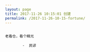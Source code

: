 ```yaml
---
layout: page
title: 2017-11-26 10:15:01 创建
permalink: /2017-11-26-10-15-fortune/
---
```

```

老看仓，看个精光

        -  民谚

```
